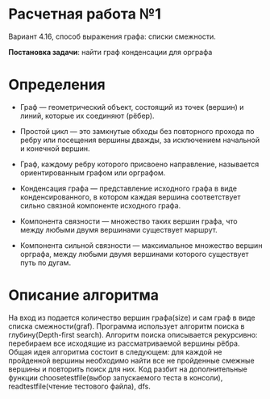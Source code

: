 # Расчетная работа №1 
Вариант 4.16, способ выражения графа: списки смежности. 

<b>Постановка задачи</b>: найти граф конденсации для орграфа

# Определения
- Граф — геометрический объект, состоящий из точек (вершин) и линий, которые их соединяют (рёбер).

- Простой цикл — это замкнутые обходы без повторного прохода по ребру или посещения вершины дважды, за исключением начальной и конечной вершин.

- Граф, каждому ребру которого присвоено направление, называется ориентированным графом или орграфом.

- Конденсация графа — представление исходного графа в виде конденсированного, в котором каждая вершина соответствует сильно связной компоненте исходного графа.

- Компонента связности — множество таких вершин графа, что между любыми двумя вершинами существует маршрут.

- Компонента сильной связности — максимальное множество вершин орграфа, между любыми двумя вершинами которого существует путь по дугам.

# Описание алгоритма
На вход из подается количество вершин графа(size) и сам граф в виде списка смежности(graf).
Программа использует алгоритм поиска в глубину(Depth-first search). 
Алгоритм поиска описывается рекурсивно: перебираем все исходящие из рассматриваемой вершины рёбра.
Общая идея алгоритма состоит в следующем: для каждой не пройденной вершины необходимо найти все не пройденные смежные вершины и повторить поиск для них. 
Код разбит на дополнительные функции choosetestfile(выбор запускаемого теста в консоли), readtestfile(чтение тестового файла), dfs.
